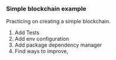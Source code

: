 ### Simple blockchain example ###
Practicing on creating a simple blockchain.

1. Add Tests
2. Add env configuration
3. Add package dependency manager
4. Find ways to improve,  